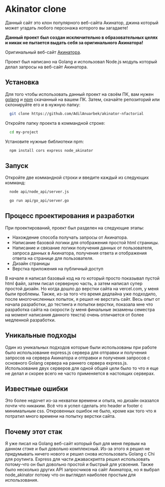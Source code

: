 
# Akinator clone

Данный сайт это клон популярного веб-сайта Акинатор, джина который может угадать любого персонажа которого вы загадаете!

**Данный проект был создан исключительно в образовательных целях и никак не пытается выдать себя за оригинального Акинатора!**

Оригинальный веб-сайт [Акинатора](https://en.akinator.com/).

Проект был написано на Golang и использовал Node.js модуль который делал запросы на веб-сайт Акинатора.
## Установка

Для того чтобы использовать данный проект на своём ПК, вам нужен [golang](https://go.dev/doc/install) и [npm](https://docs.npmjs.com/downloading-and-installing-node-js-and-npm) скачанный на вашем ПК. Затем, скачайте репозиторий или склонируйте его и в нужную папку:
```bash
  git clone https://github.com/AdilAnuarbek/akinator-nfactorial
```
Откройте папку проекта в коммандной строке:
```bash
  cd my-project
```
Установите нужные библиотеки npm:
```bash
  npm install cors express node_akinator
```

## Запуск

Откройте две коммандной строки и введите каждый из следующих комманд:

```bash
  node api/node_api/server.js
```
```bash
  go run api/go_api/server.go
```

## Процесс проектирования и разработки
При проектирований, проект был разделен на следующие этапы:

- Нахождение способа получать запросы от Акинатора.
- Написание базовой логики для отображения простой html страницы.
- Написание и связание логики получения данных от пользователя, запроса данных в Акинатора, получения ответа и отображения ответа на странице для пользователя.
- Дизайн страницы
- Верстка приложения на публичный доступ

В начале я написал базовый код на го который просто показывал пустой html файл, затем писал серверную часть, а затем написал супер простой дизайн. Но когда дошло до верстки сайта на vercel.com, у меня были проблемы. Также, из-за того что время дедлайна уже подходило, после многочисленных попыток, я решил не верстать сайт. Весь опыт от начала разработки, до тестинга и попытки верстки, показала мне что разработка сайта на скорости (у меня финальные экзамены семестра на момент написания данного текста) очень отличается от более медленной разработки. 

## Уникальные подходы

Один из уникальных подходов которые были использованы при работе было использование express.js сервера для отправки и получения запросов на сервера Акинатора и отправки и получения запросов с основного Golang сервера на раннего сервера express.js. Использование двух серверов для одной общей цели было то что я еще не делал и скорее всего не часто применяется в настоящих серверах.

## Известные ошибки

Это более недочет из-за нехватки времени и опыта, но дизайн оказался почти что никаким. Всё что я успел сделать это header и footer с минимальным css. Откровенных ошибок не было, кроме как того что я потратил много времени на попытку верстки сайта.

## Почему этот стак

Я уже писал на Golang веб-сайт который был для меня первым на данном стэке и был довольно комплексный. Из-за этого я решил не придумывать ничего нового и решил снова использовать Golang с Chi для роутинга. Express для части джаваскрипта решил использовать потому-что он был довольно простой и быстрый для усвоения. Также было несколько других API запросчиков на сайт Акинатора, но я выбрал node_akinator потому что он выглядел наиболее простым для использования.  